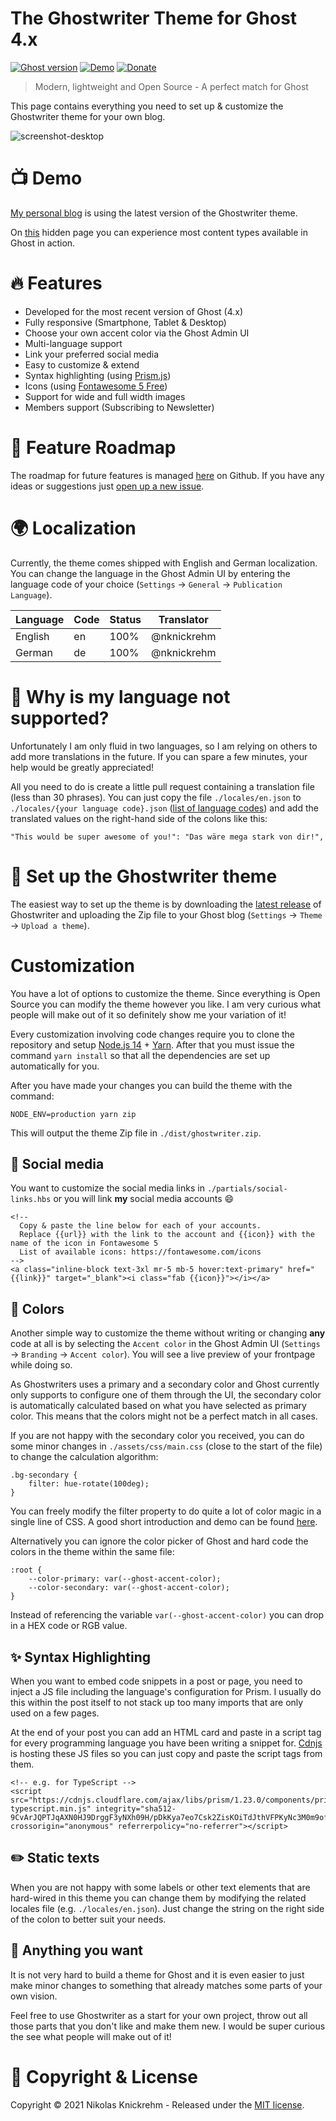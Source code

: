 # The Ghostwriter Theme for Ghost 4.x

[![Ghost version](https://img.shields.io/badge/Ghost-4.x-brightgreen)](https://github.com/TryGhost/Ghost)
[![Demo](https://img.shields.io/badge/Demo-Online-yellow.svg)](https://nikolas-knickrehm.ghost.io/)
[![Donate](https://img.shields.io/badge/Donate-PayPal-blue.svg)](https://www.paypal.me/nikolasknickrehm)

> Modern, lightweight and Open Source - A perfect match for Ghost 

This page contains everything you need to set up & customize the Ghostwriter theme for your own blog.

![screenshot-desktop](https://github.com/nknickrehm/Ghostwriter/raw/main/assets/screenshot-desktop.png)

# 📺 Demo
[My personal blog](https://nikolas-knickrehm.ghost.io) is using the latest version of the Ghostwriter theme. 

On [this](https://nikolas-knickrehm.ghost.io/test-page/) hidden page you can experience most content types available in Ghost in action.

# 🔥 Features
* Developed for the most recent version of Ghost (4.x)
* Fully responsive (Smartphone, Tablet & Desktop)
* Choose your own accent color via the Ghost Admin UI  
* Multi-language support
* Link your preferred social media  
* Easy to customize & extend
* Syntax highlighting (using [Prism.js](https://prismjs.com/index.html))
* Icons (using [Fontawesome 5 Free](https://fontawesome.com/))
* Support for wide and full width images
* Members support (Subscribing to Newsletter)

# 🔮 Feature Roadmap
The roadmap for future features is managed [here](https://github.com/nknickrehm/Ghostwriter/projects/1) on Github. 
If you have any ideas or suggestions just [open up a new issue](https://github.com/nknickrehm/Ghostwriter/issues/new).

# 🌍 Localization
Currently, the theme comes shipped with English and German localization. You can change the language in the Ghost Admin UI by entering the language code of your choice (`Settings` -> `General` -> `Publication Language`).

| Language | Code | Status | Translator  |
|----------|------|--------|-------------|
| English  | en   | 100%   | @nknickrehm |
| German   | de   | 100%   | @nknickrehm |

# 🙏 Why is my language not supported?
Unfortunately I am only fluid in two languages, so I am relying on others to add more translations in the future. If you can spare a few minutes, your help would be greatly appreciated!

All you need to do is create a little pull request containing a translation file (less than 30 phrases). You can just copy the file `./locales/en.json` to `./locales/{your language code}.json` ([list of language codes](https://en.wikipedia.org/wiki/List_of_ISO_639-1_codes)) and add the translated values on the right-hand side of the colons like this:
```
"This would be super awesome of you!": "Das wäre mega stark von dir!",
```

# 🚀 Set up the Ghostwriter theme
The easiest way to set up the theme is by downloading the [latest release](https://github.com/nknickrehm/Ghostwriter/releases/latest) of Ghostwriter and uploading the Zip file to your Ghost blog (`Settings` -> `Theme` -> `Upload a theme`).

# Customization
You have a lot of options to customize the theme. Since everything is Open Source you can modify the theme however you like. I am very curious what people will make out of it so definitely show me your variation of it!

Every customization involving code changes require you to clone the repository and setup [Node.js 14](https://nodejs.org/en/download/) + [Yarn](https://classic.yarnpkg.com/en/docs/install/). After that you must issue the command `yarn install` so that all the dependencies are set up automatically for you.

After you have made your changes you can build the theme with the command:
```
NODE_ENV=production yarn zip
```
This will output the theme Zip file in `./dist/ghostwriter.zip`.

## 🔗 Social media
You want to customize the social media links in `./partials/social-links.hbs` or you will link **my** social media accounts 😄

```
<!-- 
  Copy & paste the line below for each of your accounts.
  Replace {{url}} with the link to the account and {{icon}} with the name of the icon in Fontawesome 5
  List of available icons: https://fontawesome.com/icons
-->
<a class="inline-block text-3xl mr-5 mb-5 hover:text-primary" href="{{link}}" target="_blank"><i class="fab {{icon}}"></i></a>
```
## 🌈 Colors
Another simple way to customize the theme without writing or changing **any** code at all is by selecting the `Accent color` in the Ghost Admin UI (`Settings` -> `Branding` -> `Accent color`). You will see a live preview of your frontpage while doing so.

As Ghostwriters uses a primary and a secondary color and Ghost currently only supports to configure one of them through the UI, the secondary color is automatically calculated based on what you have selected as primary color. This means that the colors might not be a perfect match in all cases.

If you are not happy with the secondary color you received, you can do some minor changes in `./assets/css/main.css` (close to the start of the file) to change the calculation algorithm:
```
.bg-secondary {
    filter: hue-rotate(100deg);
}
```
You can freely modify the filter property to do quite a lot of color magic in a single line of CSS. A good short introduction and demo can be found [here](https://css-tricks.com/almanac/properties/f/filter/).

Alternatively you can ignore the color picker of Ghost and hard code the colors in the theme within the same file:
```
:root {
    --color-primary: var(--ghost-accent-color);
    --color-secondary: var(--ghost-accent-color);
}
```
Instead of referencing the variable `var(--ghost-accent-color)` you can drop in a HEX code or RGB value.

## ✨ Syntax Highlighting
When you want to embed code snippets in a post or page, you need to inject a JS file including the language's configuration for Prism. I usually do this within the post itself to not stack up too many imports that are only used on a few pages. 

At the end of your post you can add an HTML card and paste in a script tag for every programming language you have been writing a snippet for. [Cdnjs](https://cdnjs.com/libraries/prism) is hosting these JS files so you can just copy and paste the script tags from them.
```
<!-- e.g. for TypeScript -->
<script src="https://cdnjs.cloudflare.com/ajax/libs/prism/1.23.0/components/prism-typescript.min.js" integrity="sha512-9CvArJQPTJqAXN0HJ9DrggF3yNXh09H/pDkKya7eo7Csk2ZisKOiTdJthVFPKyNc3M0m9ofpgfDwGei0V7pgJw==" crossorigin="anonymous" referrerpolicy="no-referrer"></script>
```

## ✏️ Static texts
When you are not happy with some labels or other text elements that are hard-wired in this theme you can change them by modifying the related locales file (e.g. `./locales/en.json`). Just change the string on the right side of the colon to better suit your needs.

## 🤯 Anything you want
It is not very hard to build a theme for Ghost and it is even easier to just make minor changes to something that already matches some parts of your own vision. 

Feel free to use Ghostwriter as a start for your own project, throw out all those parts that you don't like and make them new. I would be super curious the see what people will make out of it!

# 📄 Copyright & License

Copyright © 2021 Nikolas Knickrehm - Released under the [MIT license](LICENSE).
